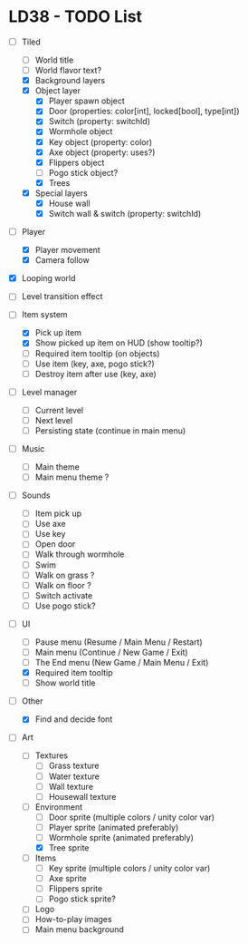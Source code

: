 # LD38 - TODO List

- [ ] Tiled
    - [ ] World title
    - [ ] World flavor text?
    - [x] Background layers
    - [x] Object layer
        - [x] Player spawn object
        - [x] Door (properties: color[int], locked[bool], type[int])
        - [x] Switch (property: switchId)
        - [x] Wormhole object
        - [x] Key object (property: color)
        - [x] Axe object (property: uses?)
        - [x] Flippers object
        - [ ] Pogo stick object?
        - [x] Trees
    - [x] Special layers
        - [x] House wall
        - [x] Switch wall & switch (property: switchId)

- [ ] Player
    - [x] Player movement
    - [x] Camera follow

- [x] Looping world

- [ ] Level transition effect

- [ ] Item system
    - [x] Pick up item
    - [x] Show picked up item on HUD (show tooltip?)
    - [ ] Required item tooltip (on objects)
    - [ ] Use item (key, axe, pogo stick?)
    - [ ] Destroy item after use (key, axe)

- [ ] Level manager
    - [ ] Current level
    - [ ] Next level
    - [ ] Persisting state (continue in main menu)

- [ ] Music
    - [ ] Main theme
    - [ ] Main menu theme ?

- [ ] Sounds
    - [ ] Item pick up
    - [ ] Use axe
    - [ ] Use key
    - [ ] Open door
    - [ ] Walk through wormhole
    - [ ] Swim
    - [ ] Walk on grass ?
    - [ ] Walk on floor ?
    - [ ] Switch activate
    - [ ] Use pogo stick?

- [ ] UI
    - [ ] Pause menu (Resume / Main Menu / Restart)
    - [ ] Main menu (Continue / New Game / Exit)
    - [ ] The End menu (New Game / Main Menu / Exit)
    - [x] Required item tooltip
    - [ ] Show world title

- [ ] Other
    - [x] Find and decide font

- [ ] Art
    - [ ] Textures
        - [ ] Grass texture
        - [ ] Water texture
        - [ ] Wall texture
        - [ ] Housewall texture
    - [ ] Environment
        - [ ] Door sprite (multiple colors / unity color var)
        - [ ] Player sprite (animated preferably)
        - [ ] Wormhole sprite (animated preferably)
        - [x] Tree sprite
    - [ ] Items
        - [ ] Key sprite (multiple colors / unity color var)
        - [ ] Axe sprite
        - [ ] Flippers sprite
        - [ ] Pogo stick sprite?
    - [ ] Logo
    - [ ] How-to-play images
    - [ ] Main menu background